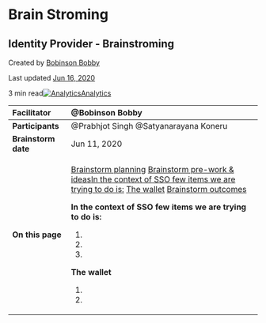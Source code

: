 # Brain Stroming



## Identity Provider - Brainstroming

Created by [Bobinson Bobby](https://peerplays.atlassian.net/wiki/people/5c59e1ed2149cc4fbc9ff5b2?ref=confluence&src=profilecard)

Last updated [Jun 16, 2020](https://peerplays.atlassian.net/wiki/pages/diffpagesbyversion.action?pageId=829718557&selectedPageVersions=4&selectedPageVersions=5)

3 min read[![Analytics](https://cc-analytics--cdn.us-east-1.prod.public.atl-paas.net/img/3-2f63f3871a17bca53f23ad18287b4756-analytics-content-byline-icon.svg)Analytics](https://peerplays.atlassian.net/plugins/servlet/ac/com.addonengine.analytics/com.addonengine.analytics__analytics-content-byline-item?page.id=829718557&space.key=PROJECTS&content.id=829718557&content.version=5&page.type=page&page.title=Identity%20Provider%20-%20Brainstroming&space.id=2490371&content.type=page&page.version=5)

<table>
  <thead>
    <tr>
      <th style="text-align:left"><b>Facilitator</b>
      </th>
      <th style="text-align:left">@Bobinson Bobby</th>
    </tr>
  </thead>
  <tbody>
    <tr>
      <td style="text-align:left"><b>Participants</b>
      </td>
      <td style="text-align:left">@Prabhjot Singh @Satyanarayana Koneru</td>
    </tr>
    <tr>
      <td style="text-align:left"><b>Brainstorm date</b>
      </td>
      <td style="text-align:left">Jun 11, 2020</td>
    </tr>
    <tr>
      <td style="text-align:left"><b>On this page</b>
      </td>
      <td style="text-align:left">
        <p> <a href="https://peerplays.atlassian.net/wiki/spaces/PROJECTS/pages/829718557/Identity+Provider+-+Brainstroming#%E2%8F%B3-Brainstorm-planning">Brainstorm planning</a> 
          <a
          href="https://peerplays.atlassian.net/wiki/spaces/PROJECTS/pages/829718557/Identity+Provider+-+Brainstroming#%F0%9F%8C%B1-Brainstorm-pre-work-&amp;-ideas">Brainstorm pre-work &amp; ideas</a><a href="https://peerplays.atlassian.net/wiki/spaces/PROJECTS/pages/829718557/Identity+Provider+-+Brainstroming#In-the-context-of-SSO-few-items-we-are-trying-to-do-is:">In the context of SSO few items we are trying to do is:</a>
            <a
            href="https://peerplays.atlassian.net/wiki/spaces/PROJECTS/pages/829718557/Identity+Provider+-+Brainstroming#The-wallet%5BhardBreak%5D">The wallet</a> <a href="https://peerplays.atlassian.net/wiki/spaces/PROJECTS/pages/829718557/Identity+Provider+-+Brainstroming#%F0%9F%8E%AF-Brainstorm-outcomes">Brainstorm outcomes</a>
        </p>
        <p><b>In the context of SSO few items we are trying to do is:</b>
        </p>
        <ol>
          <li></li>
          <li></li>
          <li></li>
        </ol>
        <p><b>The wallet</b>
        </p>
        <ol>
          <li></li>
          <li></li>
        </ol>
      </td>
    </tr>
  </tbody>
</table>

